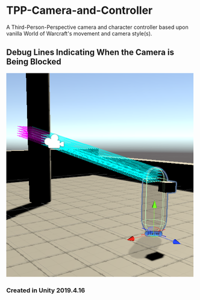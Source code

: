 # TPP-Camera-and-Controller

A Third-Person-Perspective camera and character controller based upon vanilla World of Warcraft's movement and camera style(s).

## Debug Lines Indicating When the Camera is Being Blocked
<img src=https://github.com/Kfollen93/TPP-Camera-and-Controller/blob/main/Screenshot.PNG>

### Created in Unity 2019.4.16
